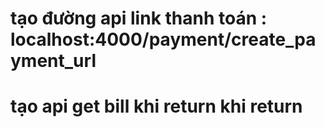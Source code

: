 # tạo đường api link thanh toán : localhost:4000/payment/create_payment_url

# tạo api get bill khi return khi return
